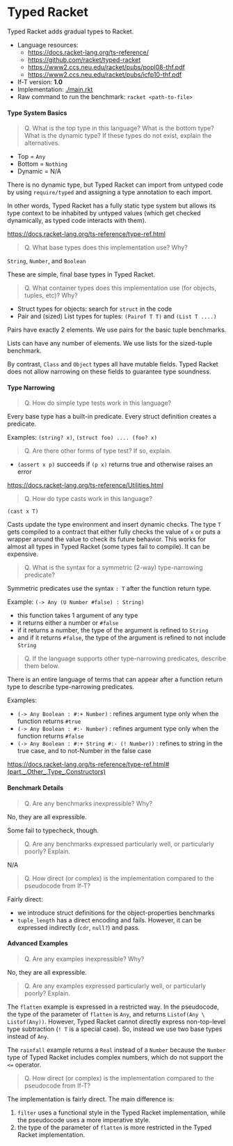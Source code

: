 Typed Racket
===

Typed Racket adds gradual types to Racket.

* Language resources:
  - <https://docs.racket-lang.org/ts-reference/>
  - <https://github.com/racket/typed-racket>
  - <https://www2.ccs.neu.edu/racket/pubs/popl08-thf.pdf>
  - <https://www2.ccs.neu.edu/racket/pubs/icfp10-thf.pdf>
* If-T version: **1.0**
* Implementation: [./main.rkt](./main.rkt)
* Raw command to run the benchmark: `racket <path-to-file>`

#### Type System Basics

> Q. What is the top type in this language? What is the bottom type? What is the dynamic type?
> If these types do not exist, explain the alternatives.

* Top = `Any`
* Bottom = `Nothing`
* Dynamic = N/A

There is no dynamic type, but Typed Racket can import from untyped code by using `require/typed`
and assigning a type annotation to each import.

In other words, Typed Racket has a fully static type system but allows its type context
to be inhabited by untyped values (which get checked dynamically, as typed code
interacts with them).

<https://docs.racket-lang.org/ts-reference/type-ref.html>


> Q. What base types does this implementation use? Why?

`String`, `Number`, and `Boolean`

These are simple, final base types in Typed Racket.


> Q. What container types does this implementation use (for objects, tuples, etc)? Why?

* Struct types for objects: search for `struct` in the code
* Pair and (sized) List types for tuples: `(Pairof T T)` and `(List T ....)`

Pairs have exactly 2 elements. We use pairs for the basic tuple benchmarks.

Lists can have any number of elements. We use lists for the sized-tuple benchmark.

By contrast, `Class` and `Object` types all have mutable fields. Typed Racket does
not allow narrowing on these fields to guarantee type soundness.


#### Type Narrowing

> Q. How do simple type tests work in this language?

Every base type has a built-in predicate. Every struct definition creates a predicate.

Examples: `(string? x)`, `(struct foo) .... (foo? x)`


> Q. Are there other forms of type test? If so, explain.

* `(assert x p)` succeeds if `(p x)` returns true and otherwise raises an error

<https://docs.racket-lang.org/ts-reference/Utilities.html>


> Q. How do type casts work in this language?

`(cast x T)`

Casts update the type environment and insert dynamic checks. The type `T` gets
compiled to a contract that either fully checks the value of `x` or puts a
wrapper around the value to check its future behavior. This works for almost
all types in Typed Racket (some types fail to compile). It can be expensive.


> Q. What is the syntax for a symmetric (2-way) type-narrowing predicate?

Symmetric predicates use the syntax `: T` after the function return type.

Example: `(-> Any (U Number #false) : String)`
  * this function takes 1 argument of any type
  * it returns either a number or `#false`
  * if it returns a number, the type of the argument is refined to `String`
  * and if it returns `#false`, the type of the argument is refined to not include `String`


> Q. If the language supports other type-narrowing predicates, describe them below.

There is an entire language of terms that can appear after a function return type to
describe type-narrowing predicates.

Examples:
* `(-> Any Boolean : #:+ Number)` : refines argument type only when the function returns `#true`
* `(-> Any Boolean : #:- Number)` : refines argument type only when the function returns `#false`
* `(-> Any Boolean : #:+ String #:- (! Number))` : refines to string in the true case, and to not-Number in the false case

<https://docs.racket-lang.org/ts-reference/type-ref.html#(part._.Other_.Type_.Constructors)>


#### Benchmark Details

> Q. Are any benchmarks inexpressible? Why?

No, they are all expressible.

Some fail to typecheck, though.


> Q. Are any benchmarks expressed particularly well, or particularly poorly? Explain.

N/A


> Q. How direct (or complex) is the implementation compared to the pseudocode from If-T?

Fairly direct:
* we introduce struct definitions for the object-properties benchmarks
* `tuple_length` has a direct encoding and fails. However, it can be expressed indirectly (`cdr`, `null?`) and pass.

#### Advanced Examples

> Q. Are any examples inexpressible? Why?

No, they are all expressible.

> Q. Are any examples expressed particularly well, or particularly poorly? Explain.

The `flatten` example is expressed in a restricted way. In the pseudocode, the type of the parameter of `flatten` is `Any`, and returns `Listof(Any \ Listof(Any))`. However, Typed Racket cannot directly express non-top-level type subtraction (`! T` is a special case). So, instead we use two base types instead of `Any`.

The `rainfall` example returns a `Real` instead of a `Number` because the `Number` type of Typed Racket includes complex numbers, which do not support the `<=` operator.

> Q. How direct (or complex) is the implementation compared to the pseudocode from If-T?

The implementation is fairly direct. The main difference is:
1. `filter` uses a functional style in the Typed Racket implementation, while the pseudocode uses a more imperative style.
2. the type of the parameter of `flatten` is more restricted in the Typed Racket implementation.
